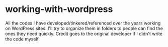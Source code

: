 # working-with-wordpress
All the codes I have developed/tinkered/referenced over the years working on WordPress sites. I'll try to organize them in folders to people can find the ones they need quickly. Credit goes to the original developer if I didn't write the code myself. 
